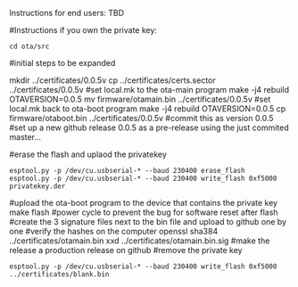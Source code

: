 Instructions for end users:
TBD

#Instructions if you own the private key:
```
cd ota/src
```
#initial steps to be expanded

mkdir ../certificates/0.0.5v
cp ../certificates/certs.sector ../certificates/0.0.5v
#set local.mk to the ota-main program
make -j4 rebuild OTAVERSION=0.0.5
mv firmware/otamain.bin ../certificates/0.0.5v
#set local.mk back to ota-boot program
make -j4 rebuild OTAVERSION=0.0.5
cp firmware/otaboot.bin ../certificates/0.0.5v
#commit this as version 0.0.5
#set up a new github release 0.0.5 as a pre-release using the just commited master...

#erase the flash and uplaod the privatekey
```
esptool.py -p /dev/cu.usbserial-* --baud 230400 erase_flash 
esptool.py -p /dev/cu.usbserial-* --baud 230400 write_flash 0xf5000 privatekey.der
```
#upload the ota-boot program to the device that contains the private key
make flash
#power cycle to prevent the bug for software reset after flash
#create the 3 signature files next to the bin file and upload to github one by one
#verify the hashes on the computer
openssl sha384 ../certificates/otamain.bin
xxd ../certificates/otamain.bin.sig
#make the release a production release on github
#remove the private key
```
esptool.py -p /dev/cu.usbserial-* --baud 230400 write_flash 0xf5000 ../certificates/blank.bin
```
